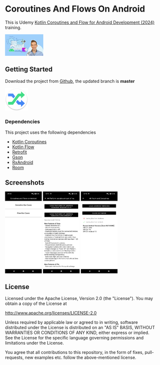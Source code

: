 # Coroutines And Flows On Android

This is Udemy [Kotlin Coroutines and Flow for Android Development (2024)](https://www.udemy.com/course/coroutines-on-android/)  training.

<img src="screen/course.jpg" alt="Icon" width="25%" /> 

## Getting Started

Download the project from [Github](https://github.com/Maniak-pl/CoroutinesAndFlowsOnAndroid), the updated branch is **master**

[<img src="screen/icon.png" alt="Icon" width="15%" />](app/app-debug.apk)

### Dependencies

This project uses the following dependencies

- [Kotlin Coroutines](https://developer.android.com/kotlin/coroutines)
- [Kotlin Flow](https://developer.android.com/kotlin/flow)
- [Retrofit](https://square.github.io/retrofit/)
- [Gson](https://github.com/google/gson)
- [RxAndroid](https://github.com/ReactiveX/RxAndroid)
- [Room](https://developer.android.com/jetpack/androidx/releases/room)


## Screenshots

<img src="screen/screen_1.png" alt="Screenshot 1" width="24%" /> <img src="screen/screen_2.png" alt="Screenshot 2" width="24%" /> <img src="screen/screen_3.png" alt="Screenshot 3" width="24%" />

## License

Licensed under the Apache License, Version 2.0 (the "License").
You may obtain a copy of the License at

   http://www.apache.org/licenses/LICENSE-2.0

Unless required by applicable law or agreed to in writing, software
distributed under the License is distributed on an "AS IS" BASIS,
WITHOUT WARRANTIES OR CONDITIONS OF ANY KIND, either express or implied.
See the License for the specific language governing permissions and
limitations under the License.

You agree that all contributions to this repository, in the form of fixes, pull-requests, new examples etc. follow the above-mentioned license.
